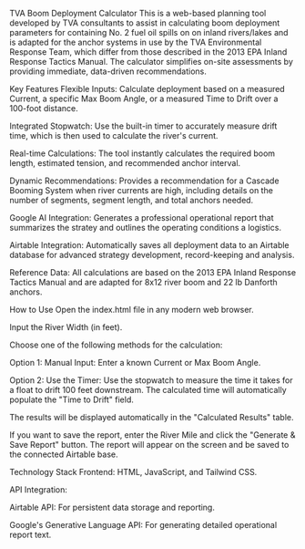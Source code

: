 TVA Boom Deployment Calculator
This is a web-based planning tool developed by TVA consultants to assist in calculating boom deployment parameters for containing No. 2 fuel oil spills on on inland rivers/lakes and is adapted for the anchor systems in use by the TVA Environmental Response Team, which differ from those described in the 2013 EPA Inland Response Tactics Manual. The calculator simplifies on-site assessments by providing immediate, data-driven recommendations.

Key Features
Flexible Inputs: Calculate deployment based on a measured Current, a specific Max Boom Angle, or a measured Time to Drift over a 100-foot distance.

Integrated Stopwatch: Use the built-in timer to accurately measure drift time, which is then used to calculate the river's current.

Real-time Calculations: The tool instantly calculates the required boom length, estimated tension, and recommended anchor interval.

Dynamic Recommendations: Provides a recommendation for a Cascade Booming System when river currents are high, including details on the number of segments, segment length, and total anchors needed.

Google AI Integration: Generates a professional operational report that summarizes the stratey and outlines the operating conditions a logistics.

Airtable Integration: Automatically saves all deployment data to an Airtable database for advanced strategy development, record-keeping and analysis.

Reference Data: All calculations are based on the 2013 EPA Inland Response Tactics Manual and are adapted for 8x12 river boom and 22 lb Danforth anchors.

How to Use
Open the index.html file in any modern web browser.

Input the River Width (in feet).

Choose one of the following methods for the calculation:

Option 1: Manual Input: Enter a known Current or Max Boom Angle.

Option 2: Use the Timer: Use the stopwatch to measure the time it takes for a float to drift 100 feet downstream. The calculated time will automatically populate the "Time to Drift" field.

The results will be displayed automatically in the "Calculated Results" table.

If you want to save the report, enter the River Mile and click the "Generate & Save Report" button. The report will appear on the screen and be saved to the connected Airtable base.

Technology Stack
Frontend: HTML, JavaScript, and Tailwind CSS.

API Integration:

Airtable API: For persistent data storage and reporting.

Google's Generative Language API: For generating detailed operational report text.
